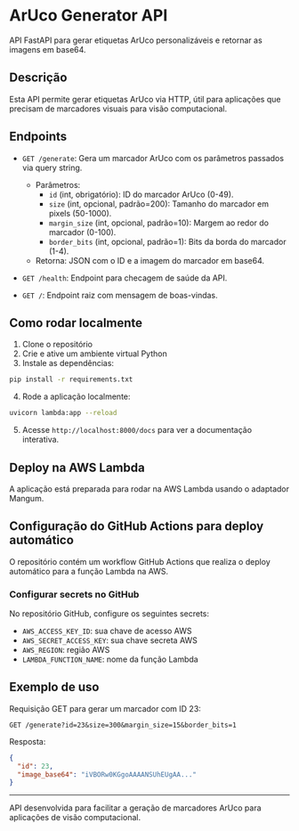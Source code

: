 # ArUco Generator API

API FastAPI para gerar etiquetas ArUco personalizáveis e retornar as imagens em base64.

## Descrição

Esta API permite gerar etiquetas ArUco via HTTP, útil para aplicações que precisam de marcadores visuais para visão computacional.

## Endpoints

- `GET /generate`: Gera um marcador ArUco com os parâmetros passados via query string.
  - Parâmetros:
    - `id` (int, obrigatório): ID do marcador ArUco (0-49).
    - `size` (int, opcional, padrão=200): Tamanho do marcador em pixels (50-1000).
    - `margin_size` (int, opcional, padrão=10): Margem ao redor do marcador (0-100).
    - `border_bits` (int, opcional, padrão=1): Bits da borda do marcador (1-4).
  - Retorna: JSON com o ID e a imagem do marcador em base64.

- `GET /health`: Endpoint para checagem de saúde da API.

- `GET /`: Endpoint raiz com mensagem de boas-vindas.

## Como rodar localmente

1. Clone o repositório
2. Crie e ative um ambiente virtual Python
3. Instale as dependências:

```bash
pip install -r requirements.txt
```

4. Rode a aplicação localmente:

```bash
uvicorn lambda:app --reload
```

5. Acesse `http://localhost:8000/docs` para ver a documentação interativa.

## Deploy na AWS Lambda

A aplicação está preparada para rodar na AWS Lambda usando o adaptador Mangum.

## Configuração do GitHub Actions para deploy automático

O repositório contém um workflow GitHub Actions que realiza o deploy automático para a função Lambda na AWS.

### Configurar secrets no GitHub

No repositório GitHub, configure os seguintes secrets:

- `AWS_ACCESS_KEY_ID`: sua chave de acesso AWS
- `AWS_SECRET_ACCESS_KEY`: sua chave secreta AWS
- `AWS_REGION`: região AWS
- `LAMBDA_FUNCTION_NAME`: nome da função Lambda

## Exemplo de uso

Requisição GET para gerar um marcador com ID 23:

```
GET /generate?id=23&size=300&margin_size=15&border_bits=1
```

Resposta:

```json
{
  "id": 23,
  "image_base64": "iVBORw0KGgoAAAANSUhEUgAA..."
}
```

---

API desenvolvida para facilitar a geração de marcadores ArUco para aplicações de visão computacional.